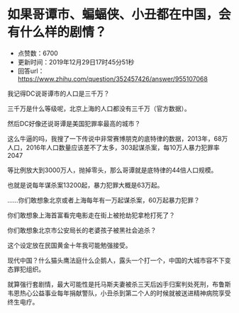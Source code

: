 # 如果哥谭市、蝙蝠侠、小丑都在中国，会有什么样的剧情？
- 点赞数：6700
- 更新时间：2019年12月29日17时45分51秒
- 回答url：https://www.zhihu.com/question/352457426/answer/955107068
<body>
 <p data-pid="O1E2g57a">我记得DC说哥谭市的人口是三千万？</p>
 <p data-pid="8eRjXr46">三千万是什么等级呢，北京上海的人口都没有三千万（官方数据）。</p>
 <p data-pid="PBDalihV">然后DC好像还说哥谭是美国犯罪率最高的城市？</p>
 <p data-pid="1TDFIZ5N">这么牛逼的吗，我搜了一下传说中非常赛博朋克的底特律的数据，2013年，68万人口，2016年人口数量应该差不了太多，303起谋杀案，每10万人暴力犯罪率2047</p>
 <p data-pid="ZYlzOvjq">等比例放大到3000万人，抛掉零头，那么哥谭就是底特律的44倍人口规模。</p>
 <p data-pid="XAtEnPlc">也就是说每年谋杀案13200起，暴力犯罪大概是63万起。</p>
 <p data-pid="vjtE4a2M">……你们敢想象北京或者上海每年有一万起谋杀案，60万起暴力犯罪？</p>
 <p data-pid="S6GgzTvd">你们敢想象上海首富看完电影走在街上被抢劫犯拿枪打死了？</p>
 <p data-pid="SUI_l4cm">你们敢想象北京市公安局长的老婆孩子被黑社会追杀？</p>
 <p data-pid="F7KITBUG">这个设定放在民国黄金十年我可能勉强接受。</p>
 <p data-pid="kEkaw_rO">现代中国？什么猫头鹰法庭什么企鹅人，露头一个打一个，中国的大城市容不下变态罪犯组织。</p>
 <p data-pid="h332tlRI">就算强行套剧情，最大可能性是托马斯夫妻被杀三天后凶手归案判处死刑，布鲁斯韦恩热心公益事业每年捐献警队，小丑杀到第二个人的时候就被送进精神病院享受终生电疗。</p>
</body>